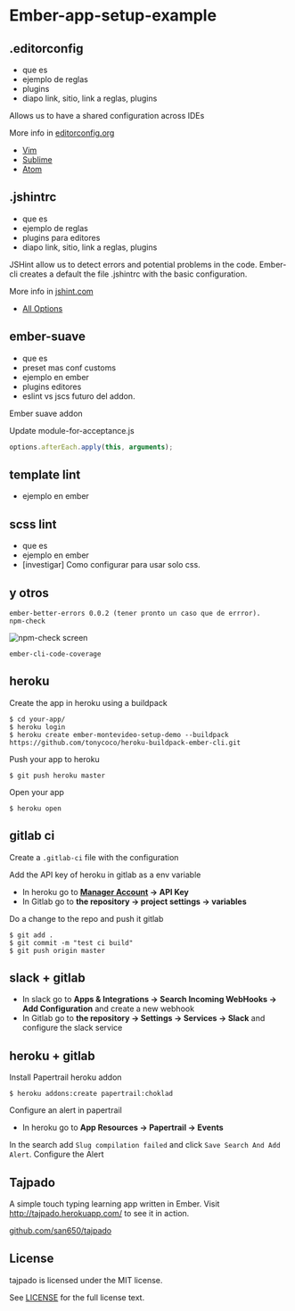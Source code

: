 # Ember-app-setup-example

## .editorconfig

* que es
* ejemplo de reglas
* plugins
* diapo link, sitio, link a reglas, plugins

Allows us to have a shared configuration across IDEs

More info in [editorconfig.org](http://editorconfig.org)

* [Vim](https://github.com/editorconfig/editorconfig-vim#readme)
* [Sublime](https://github.com/sindresorhus/editorconfig-sublime#readme)
* [Atom](https://github.com/sindresorhus/atom-editorconfig#readme)

## .jshintrc

* que es
* ejemplo de reglas
* plugins para editores
* diapo link, sitio, link a reglas, plugins


JSHint allow us to detect errors and potential problems in the code. Ember-cli
creates a default the file .jshintrc with the basic configuration.

More info in [jshint.com](http://jshint.com)

* [All Options](http://jshint.com/docs/options/)

## ember-suave

* que es
* preset mas conf customs
* ejemplo en ember
* plugins editores
* eslint vs jscs futuro del addon.

Ember suave addon

Update module-for-acceptance.js

```javascript
options.afterEach.apply(this, arguments);
```

## template lint

* ejemplo en ember

## scss lint

* que es
* ejemplo en ember
* [investigar] Como configurar para usar solo css.


## y otros

    ember-better-errors 0.0.2 (tener pronto un caso que de errror).
    npm-check

![npm-check screen](https://www.dropbox.com/s/sne4tcnk0ip1hys/npm-check.png?dl=0)

    ember-cli-code-coverage

## heroku

Create the app in heroku using a buildpack

```
$ cd your-app/
$ heroku login
$ heroku create ember-montevideo-setup-demo --buildpack https://github.com/tonycoco/heroku-buildpack-ember-cli.git
```

Push your app to heroku

```
$ git push heroku master
```

Open your app


```
$ heroku open
```

## gitlab ci

Create a `.gitlab-ci` file with the configuration

Add the API key of heroku in gitlab as a env variable

* In heroku go to **[Manager Account](https://dashboard.heroku.com/account) -> API Key**
* In Gitlab go to **the repository -> project settings -> variables**

Do a change to the repo and push it gitlab

```
$ git add .
$ git commit -m "test ci build"
$ git push origin master
```

## slack + gitlab

* In slack go to **Apps & Integrations -> Search Incoming WebHooks -> Add Configuration** and create a new webhook
* In Gitlab go to **the repository -> Settings -> Services -> Slack** and configure the slack service

## heroku + gitlab

Install Papertrail heroku addon

```
$ heroku addons:create papertrail:choklad
```

Configure an alert in papertrail

* In heroku go to **App Resources -> Papertrail -> Events**

In the search add `Slug compilation failed` and click `Save Search And Add Alert`. Configure the Alert

## Tajpado

A simple touch typing learning app written in Ember. Visit http://tajpado.herokuapp.com/ to see it in action.

[github.com/san650/tajpado](https://github.com/san650/tajpado)

## License

tajpado is licensed under the MIT license.

See [LICENSE](./LICENSE) for the full license text.
